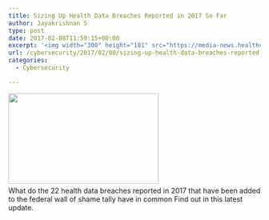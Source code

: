 ```yaml
---
title: Sizing Up Health Data Breaches Reported in 2017 So Far
author: Jayakrishnan S
type: post
date: 2017-02-08T11:59:15+00:00
excerpt: '<img width="300" height="181" src="https://media-news.healthcareguys.com/wp-content/uploads/2017/02/Sizing_Up__1486555156-300x181.jpg" class="attachment-medium size-medium wp-post-image" alt="" style="display: block; margin-bottom: 5px; clear:both;max-width: 100%;" srcset="https://media-news.healthcareguys.com/wp-content/uploads/2017/02/Sizing_Up__1486555156-300x181.jpg 300w, https://media-news.healthcareguys.com/wp-content/uploads/2017/02/Sizing_Up__1486555156-100x60.jpg 100w, https://media-news.healthcareguys.com/wp-content/uploads/2017/02/Sizing_Up__1486555156.jpg 860w" sizes="(max-width: 300px) 100vw, 300px" />What do the 22 health data breaches reported in 2017 that have been added to the federal wall of shame tally have in common Find out in this latest update '
url: /cybersecurity/2017/02/08/sizing-up-health-data-breaches-reported-in-2017-so-far/
categories:
  - Cybersecurity

---
```

<img width="300" height="181" src="https://media-news.healthcareguys.com/wp-content/uploads/2017/02/Sizing_Up__1486555156-300x181.jpg" class="attachment-medium size-medium wp-post-image" alt="" style="display: block; margin-bottom: 5px; clear:both;max-width: 100%;" srcset="https://media-news.healthcareguys.com/wp-content/uploads/2017/02/Sizing_Up__1486555156-300x181.jpg 300w, https://media-news.healthcareguys.com/wp-content/uploads/2017/02/Sizing_Up__1486555156-100x60.jpg 100w, https://media-news.healthcareguys.com/wp-content/uploads/2017/02/Sizing_Up__1486555156.jpg 860w" sizes="(max-width: 300px) 100vw, 300px" />What do the 22 health data breaches reported in 2017 that have been added to the federal wall of shame tally have in common Find out in this latest update.